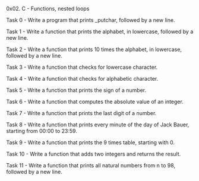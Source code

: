 0x02. C - Functions, nested loops

Task 0 - Write a program that prints _putchar, followed by a new line.

Task 1 - Write a function that prints the alphabet, in lowercase, followed by a new line.

Task 2 - Write a function that prints 10 times the alphabet, in lowercase, followed by a new line.

Task 3 - Write a function that checks for lowercase character.

Task 4 - Write a function that checks for alphabetic character.

Task 5 - Write a function that prints the sign of a number.

Task 6 -  Write a function that computes the absolute value of an integer.

Task 7 - Write a function that prints the last digit of a number.

Task 8 - Write a function that prints every minute of the day of Jack Bauer, starting from 00:00 to 23:59.

Task 9 - Write a function that prints the 9 times table, starting with 0.

Task 10 - Write a function that adds two integers and returns the result.

Task 11 - Write a function that prints all natural numbers from n to 98, followed by a new line.
